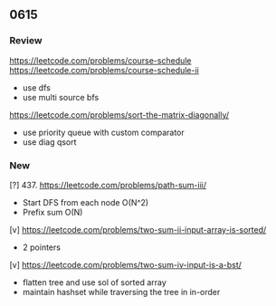 ## 0615

### Review
https://leetcode.com/problems/course-schedule
https://leetcode.com/problems/course-schedule-ii
* use dfs
* use multi source bfs

https://leetcode.com/problems/sort-the-matrix-diagonally/
* use priority queue with custom comparator
* use diag qsort

### New

[?]
437.
https://leetcode.com/problems/path-sum-iii/
* Start DFS from each node O(N^2)
* Prefix sum O(N)

[v]
https://leetcode.com/problems/two-sum-ii-input-array-is-sorted/
* 2 pointers

[v]
https://leetcode.com/problems/two-sum-iv-input-is-a-bst/
* flatten tree and use sol of sorted array
* maintain hashset while traversing the tree in in-order
